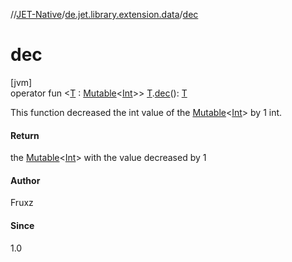 //[JET-Native](../../index.md)/[de.jet.library.extension.data](index.md)/[dec](dec.md)

# dec

[jvm]\
operator fun &lt;[T](dec.md) : [Mutable](../de.jet.library.tool.mutable/-mutable/index.md)&lt;[Int](https://kotlinlang.org/api/latest/jvm/stdlib/kotlin/-int/index.html)&gt;&gt; [T](dec.md).[dec](dec.md)(): [T](dec.md)

This function decreased the int value of the [Mutable](../de.jet.library.tool.mutable/-mutable/index.md)<[Int](https://kotlinlang.org/api/latest/jvm/stdlib/kotlin/-int/index.html)> by 1 int.

#### Return

the [Mutable](../de.jet.library.tool.mutable/-mutable/index.md)<[Int](https://kotlinlang.org/api/latest/jvm/stdlib/kotlin/-int/index.html)> with the value decreased by 1

#### Author

Fruxz

#### Since

1.0
